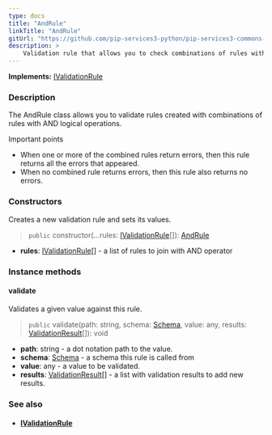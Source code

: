 ```yaml
---
type: docs
title: "AndRule"
linkTitle: "AndRule"
gitUrl: "https://github.com/pip-services3-python/pip-services3-commons-python"
description: >
    Validation rule that allows you to check combinations of rules with AND logical operations.
---
```


**Implements:** [IValidationRule](../ivalidation_rule)

### Description

The AndRule class allows you to validate rules created with combinations of rules with AND logical operations.

Important points

-  When one or more of the combined rules return errors, then this rule returns all the errors that appeared.
-  When no combined rule returns errors, then this rule also returns no errors.

### Constructors
Creates a new validation rule and sets its values.

> `public` constructor(...rules: [IValidationRule](../ivalidation_rule)[]): [AndRule]()

- **rules**: [IValidationRule](../ivalidation_rule)[] - a list of rules to join with AND operator

### Instance methods

#### validate
Validates a given value against this rule.

> `public` validate(path: string, schema: [Schema](../schema), value: any, results: [ValidationResult](../validation_result)[]): void

- **path**: string - a dot notation path to the value.
- **schema**: [Schema](../schema) - a schema this rule is called from
- **value**: any - a value to be validated.
- **results**: [ValidationResult](../validation_result)[] - a list with validation results to add new results.



### See also
- #### [IValidationRule](../ivalidation_rule)

